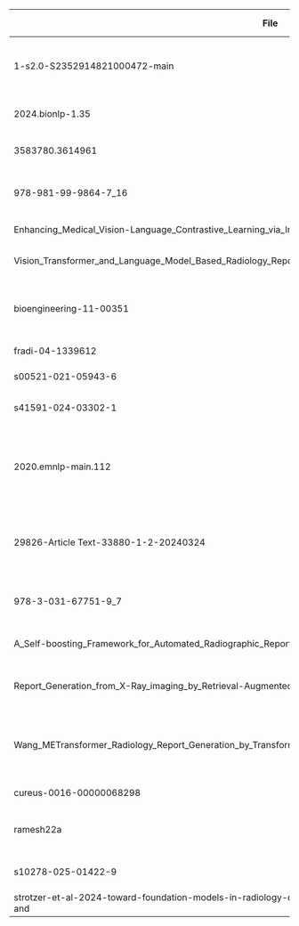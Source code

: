 | File | Modality | Datasets (train) | Datasets (eval) | Paired | VLM? | Model | Class | Task | Vision Enc | Lang Dec | Fusion | Objectives | Family | RAG | Metrics(primary) |
|---|---|---|---|---|---|---|---|---|---|---|---|---|---|---|---|
| 1-s2.0-S2352914821000472-main | X-Ray | CheXpert, IU X-ray, NIH ChestX-ray14 | CheXpert, IU X-ray, NIH ChestX-ray14 | Not reported | Yes | CheXNet | Not reported | report-generation | ResNet50, CNN | LLaMA | Not reported | Not reported | Not reported | Yes | BLEU, CIDEr, METEOR, ROUGE |
| 2024.bionlp-1.35 | X-Ray | MIMIC-CXR, Open-i | MIMIC-CXR, Open-i | Not reported | Yes | MiniGPT-4 | Not reported | report-generation | ViT | LLaMA | Not reported | Not reported | Not reported | Yes | ROUGE |
| 3583780.3614961 | X-Ray | IU X-ray, MIMIC-CXR | IU X-ray, MIMIC-CXR | Yes | Yes | ALBEF | Not reported | report-generation | ViT | GPT-2, T5, Transformer | cross-attention | Not reported | ALBEF | Yes | Accuracy, BLEU, CIDEr, ROUGE |
| 978-981-99-9864-7_16 | X-Ray | IU X-ray, MIMIC-CXR | IU X-ray, MIMIC-CXR | Not reported | Yes | ALBEF | Not reported | report-generation | ViT | LLaMA | cross-attention | Not reported | ALBEF | Yes | Accuracy, BLEU, METEOR, ROUGE, RadGraph |
| Enhancing_Medical_Vision-Language_Contrastive_Learning_via_Inter-Matching_Relation_Modeling | X-Ray | CXR-RePaiR | CXR-RePaiR | Yes | Yes | CXR-IRGen | Not reported | report-generation | CLIP, CNN | BERT | Not reported | Not reported | Not reported | Yes | Accuracy, F1 |
| Vision_Transformer_and_Language_Model_Based_Radiology_Report_Generation | X-Ray | CXR-RePaiR, IU X-ray | CXR-RePaiR, IU X-ray | Not reported | Yes | TrMRG | Not reported | report-generation | ViT | LLaMA | Not reported | Not reported | Not reported | Yes | Accuracy, F1 |
| bioengineering-11-00351 | X-Ray | CheXpert, MIMIC-CXR, Open-i | CheXpert, MIMIC-CXR, Open-i | Not reported | Yes | CheXpert | Not reported | report-generation | ViT | BERT, GPT-2, Transformer | cross-attention | Not reported | Not reported | Not reported | Accuracy, BERTScore, BLEU, CheXbert, F1, ROUGE, RadGraph |
| fradi-04-1339612 | X-Ray | Not reported | Not reported | Not reported | Yes | Not reported | Not reported | report-generation | ViT | LLaMA | cross-attention | Not reported | Not reported | Yes | Accuracy |
| s00521-021-05943-6 | X-Ray | IU X-ray | IU X-ray | Not reported | Yes | Not reported | Not reported | report-generation | ViT | Transformer | Not reported | Not reported | Not reported | Not reported | Accuracy |
| s41591-024-03302-1 | X-Ray | CheXpert, MIMIC-CXR | CheXpert, MIMIC-CXR | Not reported | Yes | Flamingo | Not reported | report-generation | ViT | Transformer | Not reported | Not reported | Not reported | Not reported | Accuracy, F1, RadGraph |
| 2020.emnlp-main.112 | X-Ray | CheXpert, IU X-ray, MIMIC-CXR, NIH ChestX-ray14, Open-i | CheXpert, IU X-ray, MIMIC-CXR, NIH ChestX-ray14, Open-i | Not reported | Yes | CheXpert | Not reported | report-generation | ResNet50, CNN | LLaMA | Not reported | Not reported | Not reported | Yes | Accuracy, BLEU, F1, METEOR, ROUGE |
| 29826-Article Text-33880-1-2-20240324 | X-Ray | CheXpert, IU X-ray, MIMIC-CXR, NIH ChestX-ray14 | CheXpert, IU X-ray, MIMIC-CXR, NIH ChestX-ray14 | Not reported | Yes | BLIP-2 | Not reported | report-generation | ViT | LLaMA | Not reported | Not reported | Not reported | Yes | Accuracy, BLEU, F1, METEOR, ROUGE |
| 978-3-031-67751-9_7 | X-Ray | MIMIC-CXR, NIH ChestX-ray14 | MIMIC-CXR, NIH ChestX-ray14 | Yes | Yes | Not reported | Not reported | report-generation | ViT | BERT, Transformer | cross-attention | Not reported | Not reported | Yes | Accuracy, CheXbert, F1, RadGraph |
| A_Self-boosting_Framework_for_Automated_Radiographic_Report_Generation | X-Ray | IU X-ray | IU X-ray | Yes | Yes | CXR-IRGen | Not reported | report-generation | CNN | LLaMA | Not reported | ITM, coverage | ALBEF | Yes | Accuracy, BLEU, CIDEr, F1, GLEU, ROUGE, RadCliQ |
| Report_Generation_from_X-Ray_imaging_by_Retrieval-Augmented_Generation_and_improved_Image-Text_Matching | X-Ray | CXR-RePaiR, MIMIC-CXR | CXR-RePaiR, MIMIC-CXR | Not reported | Yes | ALBEF | Not reported | report-generation | CLIP, CNN | LLaMA | cross-attention | Not reported | ALBEF | Yes | Accuracy, F1, GLEU, RadCliQ |
| Wang_METransformer_Radiology_Report_Generation_by_Transformer_With_Multiple_Learnable_Expert_CVPR_2023_paper | X-Ray | CXR-RePaiR, CheXpert, IU X-ray, MIMIC-CXR | CXR-RePaiR, CheXpert, IU X-ray, MIMIC-CXR | Not reported | Yes | TrMRG | Not reported | report-generation | ViT | BERT, GPT-2, LSTM, GRU, Transformer | cross-attention | Not reported | Not reported | Not reported | Accuracy, BLEU, CIDEr, F1, METEOR, ROUGE |
| cureus-0016-00000068298 | X-Ray | Not reported | Not reported | Not reported | Yes | GPT-4V | Not reported | report-generation | ViT | Transformer | Not reported | Not reported | Not reported | Not reported | Accuracy |
| ramesh22a | X-Ray | CXR-RePaiR, MIMIC-CXR | CXR-RePaiR, MIMIC-CXR | Not reported | Yes | Not reported | Not reported | report-generation | ViT | LLaMA | Not reported | Not reported | Not reported | Yes | Not reported |
| s10278-025-01422-9 | X-Ray | IU X-ray, MIMIC-CXR | IU X-ray, MIMIC-CXR | Not reported | Yes | Not reported | Not reported | report-generation | ViT | LSTM, Transformer | cross-attention | Not reported | Not reported | Not reported | Accuracy |
| strotzer-et-al-2024-toward-foundation-models-in-radiology-quantitative-assessment-of-gpt-4v-s-multimodal-and | X-Ray | MIMIC-CXR | MIMIC-CXR | Yes | Yes | CXR-IRGen | Not reported | report-generation | ViT | GPT-2, Transformer | Not reported | Not reported | Not reported | Not reported | Accuracy |
